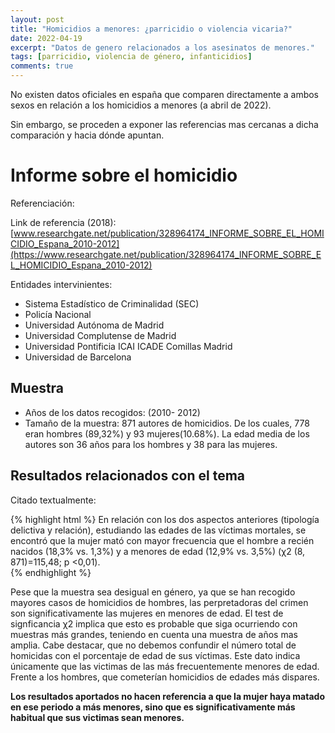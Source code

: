 ```yaml
---
layout: post
title: "Homicidios a menores: ¿parricidio o violencia vicaria?"
date: 2022-04-19
excerpt: "Datos de genero relacionados a los asesinatos de menores."
tags: [parricidio, violencia de género, infanticidios]
comments: true
---
```


No existen datos oficiales en españa que comparen directamente a ambos sexos en relación a los homicidios a menores (a abril de 2022).

Sin embargo, se proceden a exponer las referencias mas cercanas a dicha comparación y hacia dónde apuntan.

# Informe sobre el homicidio 

Referenciación:

Link de referencia (2018): [www.researchgate.net/publication/328964174_INFORME_SOBRE_EL_HOMICIDIO_Espana_2010-2012](https://www.researchgate.net/publication/328964174_INFORME_SOBRE_EL_HOMICIDIO_Espana_2010-2012)

Entidades intervinientes:

* Sistema Estadístico de Criminalidad (SEC)
* Policía Nacional
* Universidad Autónoma de Madrid
* Universidad Complutense de Madrid
* Universidad Pontificia ICAI ICADE Comillas Madrid
* Universidad de Barcelona

## Muestra
* Años de los datos recogidos: (2010- 2012)
* Tamaño de la muestra: 871 autores de homicidios. De los cuales, 778 eran hombres (89,32%) y 93 mujeres(10.68%). La edad media de los autores son 36 años para los hombres y 38 para las mujeres.

## Resultados relacionados con el tema

Citado textualmente:

{% highlight html %}
En relación con los dos aspectos anteriores (tipología delictiva y relación), estudiando las edades
de las víctimas mortales, se encontró que la mujer mató con mayor frecuencia que el hombre a recién 
nacidos (18,3% vs. 1,3%) y a menores de edad (12,9% vs. 3,5%) (χ2 (8, 871)=115,48; p <0,01).  
{% endhighlight %}

Pese que la muestra sea desigual en género, ya que se han recogido mayores casos de homicidios de hombres, las perpretadoras del crimen son significativamente las mujeres en menores de edad. El test de signficancia χ2 implica que esto es probable que siga ocurriendo con muestras más grandes, teniendo en cuenta una muestra de años mas amplia.
Cabe destacar, que no debemos confundir el número total de homicidas con el porcentaje de edad de sus víctimas. Este dato indica únicamente que las victimas de las más frecuentemente menores de edad. Frente a los hombres, que cometerían homicidios de edades más dispares.

**Los resultados aportados no hacen referencia a que la mujer haya matado en ese periodo a más menores, sino que es significativamente más habitual que sus victimas sean menores.**

